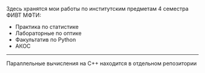 
Здесь хранятся мои работы по институтским предметам 4 семестра ФИВТ МФТИ:
- Практика по статистике
- Лабораторные по оптике
- Факультатив по Python
- АКОС

----------
Параллельные вычисления на C++ находится в отдельном репозитории
